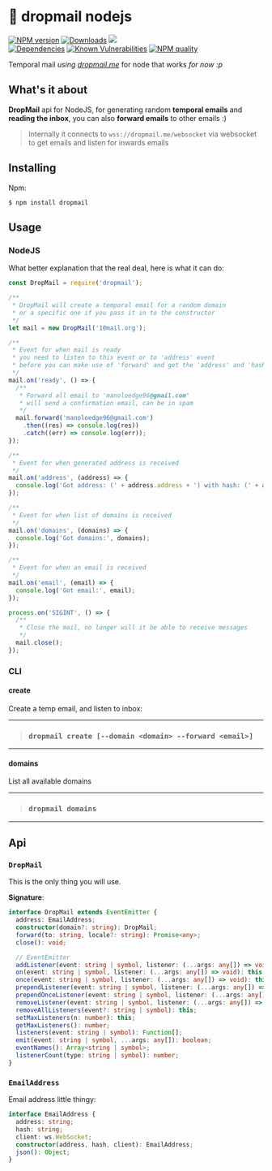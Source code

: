 
<!-- Links -->
[npm-image]: https://img.shields.io/npm/v/dropmail.svg?style=flat-square
[npm-url]: https://npmjs.org/package/dropmail

[code-quality-badge]: http://npm.packagequality.com/shield/dropmail.svg?style=flat-square
[code-quality-link]: https://packagequality.com/#?package=dropmail

[downloads-badge]: https://img.shields.io/npm/dm/dropmail.svg?style=flat-square
[downloads-link]: https://www.npmjs.com/package/dropmail

[dependencies-badge]: https://img.shields.io/david/nombrekeff/node-dropmail.svg?style=flat-square
[dependencies-link]: https://david-dm.org/nombrekeff/node-dropmail?view=tree

[vulnerabilities-badge]: https://snyk.io/test/npm/dropmail/badge.svg?style=flat-square
[vulnerabilities-link]: https://snyk.io/test/npm/dropmail

# 📧 dropmail nodejs
[![NPM version][npm-image]][npm-url]
[![Downloads][downloads-badge]][downloads-link]
[![](https://img.shields.io/bundlephobia/min/json-rpiecy.svg?style=flat-square)]()  
[![Dependencies][dependencies-badge]][dependencies-link]
[![Known Vulnerabilities][vulnerabilities-badge]][vulnerabilities-link]
[![NPM quality][code-quality-badge]][code-quality-link]


Temporal mail _using [dropmail.me](dropmail.me)_ for node that works _for now :p_

## What's it about
**DropMail** api for NodeJS, for generating random **temporal emails** and **reading the inbox**, you can also **forward emails** to other emails :)

> Internally it connects to `wss://dropmail.me/websocket` via websocket to get emails and listen for inwards emails

## Installing
Npm:
```
$ npm install dropmail
```


## Usage
### NodeJS
What better explanation that the real deal, here is what it can do:
```js
const DropMail = require('dropmail');

/** 
 * DropMail will create a temporal email for a random domain
 * or a specific one if you pass it in to the constructor
 */
let mail = new DropMail('10mail.org');

/**
 * Event for when mail is ready
 * you need to listen to this event or to 'address' event 
 * before you can make use of 'forward' and get the 'address' and 'hash'
 */
mail.on('ready', () => {
  /**
   * Forward all email to 'manoloedge96@gmail.com'
   * will send a confirmation email, can be in spam
   */
  mail.forward('manoloedge96@gmail.com')
    .then((res) => console.log(res))
    .catch((err) => console.log(err));
});

/**
 * Event for when generated address is received
 */
mail.on('address', (address) => {
  console.log('Got address: (' + address.address + ') with hash: (' + address.hash + ').');
});

/**
 * Event for when list of domains is received
 */
mail.on('domains', (domains) => {
  console.log('Got domains:', domains);
});

/**
 * Event for when an email is received
 */
mail.on('email', (email) => {
  console.log('Got email:', email);
});

process.on('SIGINT', () => {
  /**
   * Close the mail, no longer will it be able to receive messages
   */
  mail.close();
});

```

### CLI
#### create
Create a temp email, and listen to inbox:
****
> ### `dropmail create [--domain <domain> --forward <email>]`
****

#### domains
List all available domains
****
> ### `dropmail domains`
****


## Api
### `DropMail`
This is the only thing you will use. 

**Signature**:
```ts
interface DropMail extends EventEmitter {
  address: EmailAddress;
  constructor(domain?: string): DropMail;
  forward(to: string, locale?: string): Promise<any>;
  close(): void;

  // EventEmitter
  addListener(event: string | symbol, listener: (...args: any[]) => void): this;
  on(event: string | symbol, listener: (...args: any[]) => void): this;
  once(event: string | symbol, listener: (...args: any[]) => void): this;
  prependListener(event: string | symbol, listener: (...args: any[]) => void): this;
  prependOnceListener(event: string | symbol, listener: (...args: any[]) => void): this;
  removeListener(event: string | symbol, listener: (...args: any[]) => void): this;
  removeAllListeners(event?: string | symbol): this;
  setMaxListeners(n: number): this;
  getMaxListeners(): number;
  listeners(event: string | symbol): Function[];
  emit(event: string | symbol, ...args: any[]): boolean;
  eventNames(): Array<string | symbol>;
  listenerCount(type: string | symbol): number;
}
```

### `EmailAddress`
Email address little thingy:
```ts
interface EmailAddress {
  address: string;
  hash: string;
  client: ws.WebSocket;
  constructor(address, hash, client): EmailAddress;
  json(): Object;
}
```


